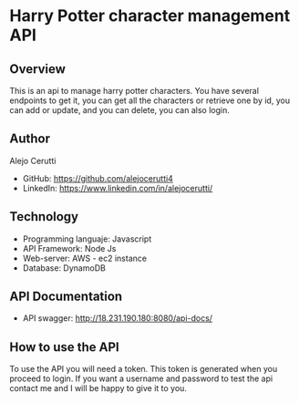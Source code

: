 # Harry Potter character management API

## Overview

This is an api to manage harry potter characters. You have several endpoints to get it, you can get all the characters or retrieve one by id, you can add or update, and you can delete, you can also login.

## Author

Alejo Cerutti

- GitHub: https://github.com/alejocerutti4
- LinkedIn: https://www.linkedin.com/in/alejocerutti/

## Technology

- Programming languaje: Javascript
- API Framework: Node Js
- Web-server: AWS - ec2 instance
- Database: DynamoDB

## API Documentation
- API swagger: http://18.231.190.180:8080/api-docs/

## How to use the API

To use the API you will need a token. This token is generated when you proceed to login. If you want a username and password to test the api contact me and I will be happy to give it to you.
